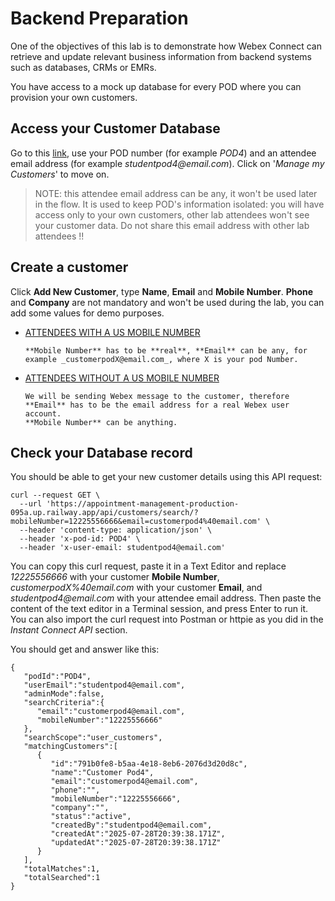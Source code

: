# Backend Preparation

One of the objectives of this lab is to demonstrate how Webex Connect can retrieve and update relevant business information from backend systems such as databases, CRMs or EMRs.

You have access to a mock up database for every POD where you can provision your own customers.
## Access your Customer Database

Go to this [link](https://appointment-management-production-095a.up.railway.app/database.html), use your POD number (for example _POD4_) and an attendee email address (for example _studentpod4@email.com_). Click on '_Manage my Customers_' to move on.

> NOTE: this attendee email address can be any, it won't be used later in the flow. It is used to keep POD's information isolated: you will have access only to your own customers, other lab attendees won't see your customer data. Do not share this email address with other lab attendees !!

## Create a customer

Click **Add New Customer**, type **Name**, **Email** and **Mobile Number**. **Phone** and **Company** are not mandatory and won't be used during the lab, you can add some values for demo purposes.

- <ins>ATTENDEES WITH A US MOBILE NUMBER</ins>

      **Mobile Number** has to be **real**, **Email** can be any, for example _customerpodX@email.com_, where X is your pod Number.

- <ins>ATTENDEES WITHOUT A US MOBILE NUMBER</ins>

      We will be sending Webex message to the customer, therefore **Email** has to be the email address for a real Webex user account.
      **Mobile Number** can be anything.

## Check your Database record

You should be able to get your new customer details using this API request:

```
curl --request GET \
  --url 'https://appointment-management-production-095a.up.railway.app/api/customers/search/?mobileNumber=12225556666&email=customerpod4%40email.com' \
  --header 'content-type: application/json' \
  --header 'x-pod-id: POD4' \
  --header 'x-user-email: studentpod4@email.com'

```
You can copy this curl request, paste it in a Text Editor and replace _12225556666_ with your customer  **Mobile Number**, _customerpodX%40email.com_ with your customer **Email**, and _studentpod4@email.com_ with your attendee email address. Then paste the content of the text editor in a Terminal session, and press Enter to run it.
You can also import the curl request into Postman or httpie as you did in the _Instant Connect API_ section.

You should get and answer like this:

```
{
   "podId":"POD4",
   "userEmail":"studentpod4@email.com",
   "adminMode":false,
   "searchCriteria":{
      "email":"customerpod4@email.com",
      "mobileNumber":"12225556666"
   },
   "searchScope":"user_customers",
   "matchingCustomers":[
      {
         "id":"791b0fe8-b5aa-4e18-8eb6-2076d3d20d8c",
         "name":"Customer Pod4",
         "email":"customerpod4@email.com",
         "phone":"",
         "mobileNumber":"12225556666",
         "company":"",
         "status":"active",
         "createdBy":"studentpod4@email.com",
         "createdAt":"2025-07-28T20:39:38.171Z",
         "updatedAt":"2025-07-28T20:39:38.171Z"
      }
   ],
   "totalMatches":1,
   "totalSearched":1
}
```


